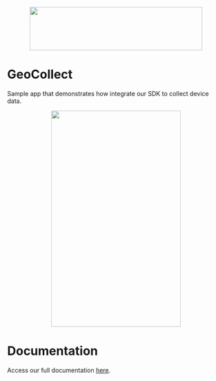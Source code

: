 <p  align="center"> 
 <a href="https://lotadata.com/">
  <img src="https://lotadata.com/src/images/LD_blue_red.png" width="400" height="100">
 </a>
</p>

# GeoCollect
Sample app that demonstrates how integrate our SDK to collect device data.

<p align="center">
<img src="https://i.ibb.co/dQJgcp4/geocollect.png" width="300" height="500">
</p>

# Documentation
Access our full documentation [here](https://docs.lotadata.com).
